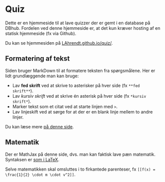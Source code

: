# Quiz

Dette er en hjemmeside til at lave quizzer der er gemt i en database på DBhub. Fordelen ved denne hjemmeside er, at det kun kræver hosting af en statisk hjemmeside (fx via Github).

Du kan se hjemmesiden på [LAhrendt.github.io/quiz/](https://lahrendt.github.io/quiz/).


## Formatering af tekst

Siden bruger MarkDown til at formatere teksten fra spørgsmålene. Her er lidt grundlæggende man kan bruge:

- Lav **fed skrift** ved at skrive to asterisker på hver side (fx `**fed skrift**`).
- Lav *kursiv skrift* ved at skrive én asterisk på hver side (fx `*kursiv skrift*`).
- Marker tekst som et citat ved at starte linjen med `>`.
- Lav linjeskift ved at sørge for at der er en blank linje mellem to andre linjer.

Du kan læse mere [på denne side](https://github.com/showdownjs/showdown/wiki/Showdown's-Markdown-syntax).

## Matematik

Der er MathJax på denne side, dvs. man kan faktisk lave pæn matematik. Syntaksen er [som i LaTeX](https://en.wikibooks.org/wiki/LaTeX/Mathematics).

Selve matematikken skal omsluttes i to firkantede parenteser, fx `[[f(x) = \frac{1}{2} \cdot m \cdot v^2]]`.